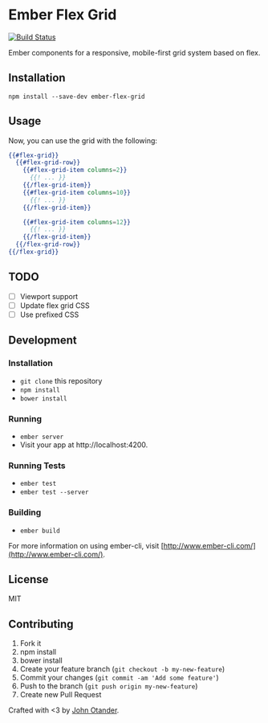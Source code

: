 # Ember Flex Grid

[![Build Status](https://travis-ci.org/johnotander/ember-cli-rework.svg?branch=master)](https://travis-ci.org/johnotander/ember-cli-rework)

Ember components for a responsive, mobile-first grid system based on flex.

## Installation

```
npm install --save-dev ember-flex-grid
```

## Usage

Now, you can use the grid with the following:

```hbs
{{#flex-grid}}
  {{#flex-grid-row}}
    {{#flex-grid-item columns=2}}
      {{! ... }}
    {{/flex-grid-item}}
    {{#flex-grid-item columns=10}}
      {{! ... }}
    {{/flex-grid-item}}

    {{#flex-grid-item columns=12}}
      {{! ... }}
    {{/flex-grid-item}}
  {{/flex-grid-row}}
{{/flex-grid}}
```

## TODO

- [ ] Viewport support
- [ ] Update flex grid CSS
- [ ] Use prefixed CSS

## Development

### Installation

* `git clone` this repository
* `npm install`
* `bower install`

### Running

* `ember server`
* Visit your app at http://localhost:4200.

### Running Tests

* `ember test`
* `ember test --server`

### Building

* `ember build`

For more information on using ember-cli, visit [http://www.ember-cli.com/](http://www.ember-cli.com/).

## License

MIT

## Contributing

1. Fork it
2. npm install
3. bower install
4. Create your feature branch (`git checkout -b my-new-feature`)
5. Commit your changes (`git commit -am 'Add some feature'`)
6. Push to the branch (`git push origin my-new-feature`)
7. Create new Pull Request

Crafted with <3 by [John Otander](http://johnotander.com).

